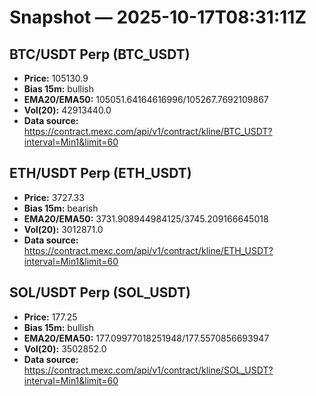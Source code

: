 # Snapshot — 2025-10-17T08:31:11Z

## BTC/USDT Perp (BTC_USDT)
- **Price:** 105130.9
- **Bias 15m:** bullish
- **EMA20/EMA50:** 105051.64164616996/105267.7692109867
- **Vol(20):** 42913440.0
- **Data source:** https://contract.mexc.com/api/v1/contract/kline/BTC_USDT?interval=Min1&limit=60

## ETH/USDT Perp (ETH_USDT)
- **Price:** 3727.33
- **Bias 15m:** bearish
- **EMA20/EMA50:** 3731.908944984125/3745.209166645018
- **Vol(20):** 3012871.0
- **Data source:** https://contract.mexc.com/api/v1/contract/kline/ETH_USDT?interval=Min1&limit=60

## SOL/USDT Perp (SOL_USDT)
- **Price:** 177.25
- **Bias 15m:** bullish
- **EMA20/EMA50:** 177.09977018251948/177.5570856693947
- **Vol(20):** 3502852.0
- **Data source:** https://contract.mexc.com/api/v1/contract/kline/SOL_USDT?interval=Min1&limit=60

